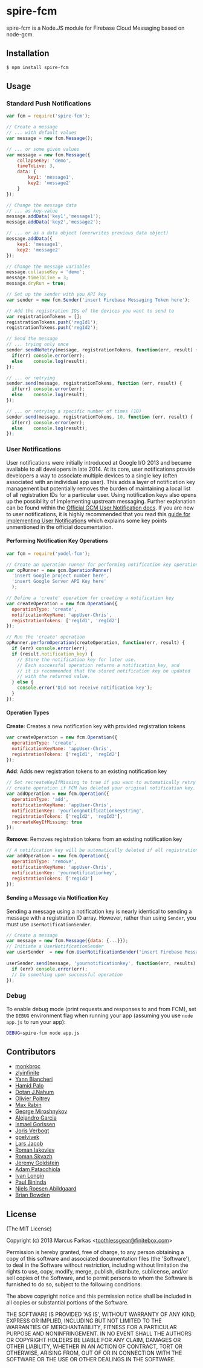 # spire-fcm

spire-fcm is a Node.JS module for Firebase Cloud Messaging based on node-gcm.

## Installation
```bash
$ npm install spire-fcm
```

## Usage

### Standard Push Notifications

```js
var fcm = require('spire-fcm');

// Create a message
// ... with default values
var message = new fcm.Message();

// ... or some given values
var message = new fcm.Message({
	collapseKey: 'demo',
	timeToLive: 3,
	data: {
		key1: 'message1',
		key2: 'message2'
	}
});

// Change the message data
// ... as key-value
message.addData('key1','message1');
message.addData('key2','message2');

// ... or as a data object (overwrites previous data object)
message.addData({
	key1: 'message1',
	key2: 'message2'
});

// Change the message variables
message.collapseKey = 'demo';
message.timeToLive = 3;
message.dryRun = true;

// Set up the sender with you API key
var sender = new fcm.Sender('insert Firebase Messaging Token here');

// Add the registration IDs of the devices you want to send to
var registrationTokens = [];
registrationTokens.push('regId1');
registrationTokens.push('regId2');

// Send the message
// ... trying only once
sender.sendNoRetry(message, registrationTokens, function(err, result) {
  if(err) console.error(err);
  else    console.log(result);
});

// ... or retrying
sender.send(message, registrationTokens, function (err, result) {
  if(err) console.error(err);
  else    console.log(result);
});

// ... or retrying a specific number of times (10)
sender.send(message, registrationTokens, 10, function (err, result) {
  if(err) console.error(err);
  else    console.log(result);
});
```

### User Notifications

User notifications were initially introduced at Google I/O 2013 and became available to all developers in late 2014. At its core, user notifications provide developers a way to associate multiple devices to a single key (often associated with an individual app user). This adds a layer of notification key management but potentially removes the burden of maintaining a local list of all registration IDs for a particular user. Using notification keys also opens up the possibility of implementing upstream messaging. Further explanation can be found within the [Official GCM User Notification docs](https://developer.android.com/google/gcm/notifications.html). If you are new to user notifications, it is highly recommended that you read this [guide for implementing User Notifications](https://medium.com/@Bicx/adventures-in-android-user-notifications-e6568871d9be) which explains some key points unmentioned in the official documentation.

#### Performing Notification Key Operations

```js
var fcm = require('yodel-fcm');

// Create an operation runner for performing notification key operations
var opRunner = new gcm.OperationRunner(
  'insert Google project number here', 
  'insert Google Server API Key here'
  );

// Define a 'create' operation for creating a notification key
var createOperation = new fcm.Operation({
  operationType: 'create',
  notificationKeyName: 'appUser-Chris',
  registrationTokens: ['regId1', 'regId2']
});

// Run the 'create' operation
opRunner.performOperation(createOperation, function(err, result) {
  if (err) console.error(err);
  if (result.notification_key) {
    // Store the notification key for later use. 
    // Each successful operation returns a notification_key, and
    // it is recommended that the stored notification key be updated
    // with the returned value.
  } else {
    console.error('Did not receive notification key');
  }
});

```
#### Operation Types

**Create**: Creates a new notification key with provided registration tokens
```js
var createOperation = new fcm.Operation({
  operationType: 'create',
  notificationKeyName: 'appUser-Chris',
  registrationTokens: ['regId1', 'regId2']
});
```

**Add**: Adds new registration tokens to an existing notification key
```js
// Set recreateKeyIfMissing to true if you want to automatically retry as a
// create operation if FCM has deleted your original notification key.
var addOperation = new fcm.Operation({
  operationType: 'add',
  notificationKeyName: 'appUser-Chris',
  notificationKey: 'yourlongnotificationkeystring',
  registrationTokens: ['regId2', 'regId3'],
  recreateKeyIfMissing: true
});
```

**Remove**: Removes registration tokens from an existing notification key
```js
// A notification key will be automatically deleted if all registration tokens are removed.
var addOperation = new fcm.Operation({
  operationType: 'remove',
  notificationKeyName: 'appUser-Chris',
  notificationKey: 'yournotificationkey',
  registrationTokens: ['regId3']
});
```

#### Sending a Message via Notification Key
Sending a message using a notification key is nearly identical to sending a message with a registration ID array. However, rather than using `Sender`, you must use `UserNotificationSender`.
```js
// Create a message
var message = new fcm.Message({data: {...}});
// Initiate a UserNotificationSender
var userSender  = new fcm.UserNotificationSender('insert Firebase Messaging Token here');
    
userSender.send(message, 'yournotificationkey', function(err, results) {
  if (err) console.error(err);
  // Do something upon successful operation
});
```

### Debug
To enable debug mode (print requests and responses to and from FCM),
set the `DEBUG` environment flag when running your app (assuming you use `node app.js` to run your app):

```bash
DEBUG=spire-fcm node app.js
```

## Contributors
 * [monkbroc](https://github.com/monkbroc)
 * [zlyinfinite](https://github.com/zlyinfinite)
 * [Yann Biancheri](https://github.com/yannooo)
 * [Hamid Palo](https://github.com/hamidp)
 * [Dotan J.Nahum](https://github.com/jondot)
 * [Olivier Poitrey](https://github.com/rs)
 * [Max Rabin](https://github.com/maxrabin)
 * [George Miroshnykov](https://github.com/laggyluke)
 * [Alejandro Garcia](https://github.com/Alegege)
 * [Ismael Gorissen](https://github.com/igorissen)
 * [Joris Verbogt](https://github.com/silentjohnny)
 * [goelvivek](https://github.com/goelvivek)
 * [Lars Jacob](https://github.com/jaclar)
 * [Roman Iakovlev](https://github.com/RomanIakovlev) 
 * [Roman Skvazh](https://github.com/rskvazh)
 * [Jeremy Goldstein](https://github.com/jg10)
 * [Adam Patacchiola](https://github.com/surespot)
 * [Ivan Longin](https://github.com/ilongin)
 * [Paul Bininda](https://github.com/pbininda)
 * [Niels Roesen Abildgaard](https://github.com/hypesystem)
 * [Brian Bowden](https://github.com/brianbowden)

## License 

(The MIT License)

Copyright (c) 2013 Marcus Farkas &lt;toothlessgear@finitebox.com&gt;

Permission is hereby granted, free of charge, to any person obtaining
a copy of this software and associated documentation files (the
'Software'), to deal in the Software without restriction, including
without limitation the rights to use, copy, modify, merge, publish,
distribute, sublicense, and/or sell copies of the Software, and to
permit persons to whom the Software is furnished to do so, subject to
the following conditions:

The above copyright notice and this permission notice shall be
included in all copies or substantial portions of the Software.

THE SOFTWARE IS PROVIDED 'AS IS', WITHOUT WARRANTY OF ANY KIND,
EXPRESS OR IMPLIED, INCLUDING BUT NOT LIMITED TO THE WARRANTIES OF
MERCHANTABILITY, FITNESS FOR A PARTICULAR PURPOSE AND NONINFRINGEMENT.
IN NO EVENT SHALL THE AUTHORS OR COPYRIGHT HOLDERS BE LIABLE FOR ANY
CLAIM, DAMAGES OR OTHER LIABILITY, WHETHER IN AN ACTION OF CONTRACT,
TORT OR OTHERWISE, ARISING FROM, OUT OF OR IN CONNECTION WITH THE
SOFTWARE OR THE USE OR OTHER DEALINGS IN THE SOFTWARE.